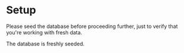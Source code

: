 # Setup

Please seed the database before proceeding further, just to verify that you're working with fresh data.

<continue-button>The database is freshly seeded.</continue-button>